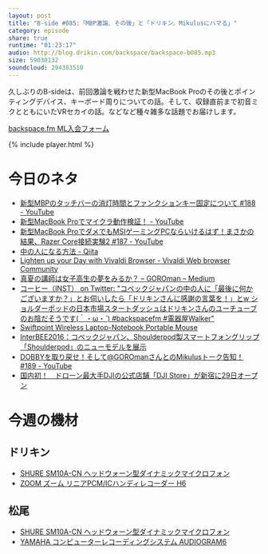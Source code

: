 ```yaml
---
layout: post
title: "B-side #085:「MBP激論、その後」と「ドリキン、Mikulusにハマる」"
category: episode
share: true
runtime: "01:23:17"
audio: http://blog.drikin.com/backspace/backspace-b085.mp3
size: 59030132
soundcloud: 294383510   
---
```


久しぶりのB-sideは、前回激論を戦わせた新型MacBook Proのその後とポインティングデバイス、キーボード周りについての話。そして、収録直前まで初音ミクとともにいたVRセカイの話。などなど種々雑多な話題でお届けします。

[backspace.fm ML入会フォーム](http://backspace.us11.list-manage.com/subscribe?u=09c933bd3997c1d16dbed156a&id=84b6529b91)

{% include player.html %}

# 今日のネタ

* [新型MBPのタッチバーの消灯時間とファンクションキー固定について #188 - YouTube](https://www.youtube.com/watch?v=-7UT6JuXkYc&feature=youtu.be)
* [新型MacBook Proでマイクラ動作検証！ - YouTube](https://www.youtube.com/watch?v=SUqvg8c6a98)
* [新型MacBook ProでダメでもMSIゲーミングPCならいけるはず！まさかの結果、Razer Core接続実験2 #187 - YouTube](https://www.youtube.com/watch?v=t_-S51UhVUg&feature=youtu.be)
* [中の人になる方法 - Qiita](http://qiita.com/GOROman/items/26137b76ab807c57d213)
* [Lighten up your Day with Vivaldi Browser - Vivaldi Web browser Community](https://vivaldi.net/en-US/teamblog/181-lighten-up-your-day-with-vivaldi-browser)
* [真夏の講師は女子高生の夢をみるか？ – GOROman – Medium](https://medium.com/@GOROman_1661/%E7%9C%9F%E5%A4%8F%E3%81%AE%E8%AC%9B%E5%B8%AB%E3%81%AF%E5%A5%B3%E5%AD%90%E9%AB%98%E7%94%9F%E3%81%AE%E5%A4%A2%E3%82%92%E3%81%BF%E3%82%8B%E3%81%8B-637ef84b8ef#.vrj9mmwr8)
* [コーヒー（INST） on Twitter: "コペックジャパンの中の人に「最後に何かございますか？」とお伺いしたら「ドリキンさんに感謝の言葉を！」とw ショルダーポッドの日本市場スタートダッシュはドリキンさんのユーチューブのお陰だそうです(｀・ω・´) #backspacefm #電器屋Walker"](https://twitter.com/_coffee__/status/801248840133197824)
* [Swiftpoint Wireless Laptop-Notebook Portable Mouse](http://www.swiftpoint.com/)
* [InterBEE2016：コペックジャパン、Shoulderpod製スマートフォングリップ「Shoulderpod」のニューモデルを展示](http://www.macotakara.jp/blog/report/entry-31248.html)
* [DOBBYを取り戻せ！そして@GOROmanさんとのMikulusトーク告知！ #189 - YouTube](https://www.youtube.com/watch?v=-f0WCQ6ugpo&feature=youtu.be)
* [国内初！　ドローン最大手DJIの公式店舗「DJI Store」が新宿に29日オープン](http://sorae.jp/030201/2016_10_28_dji.html)

# 今週の機材

## ドリキン
* [SHURE  SM10A-CN ヘッドウォーン型ダイナミックマイクロフォン](http://amzn.to/1LXIGkV) 
* [ZOOM ズーム リニアPCM/ICハンディレコーダー H6](http://amzn.to/29BOo5n)

## 松尾
* [SHURE  SM10A-CN ヘッドウォーン型ダイナミックマイクロフォン](http://amzn.to/1LXIGkV) 
* [YAMAHA コンピューターレコーディングシステム AUDIOGRAM6](http://amzn.to/1Rsyq5W)
